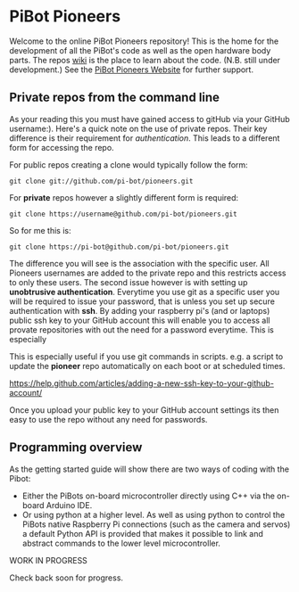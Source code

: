 # PiBot Pioneers
Welcome to the online PiBot Pioneers repository! This is the home for the development of all the PiBot's code as well as the open hardware body parts.  The repos [wiki](https://github.com/pi-bot/pioneers/wiki) is the place to learn about the code. (N.B. still under development.) See the [PiBot Pioneers Website](http://www.pibot.org/pioneers) for further support. 

## Private repos from the command line
As your reading this you must have gained access to gitHub via your GitHub username:).  Here's a quick note on the use of private repos. Their key difference is their requirement for *authentication*.  This leads to a different form for accessing the repo. 

For public repos creating a clone would typically follow the form: 
```
git clone git://github.com/pi-bot/pioneers.git
```
For **private** repos however a slightly different form is required:

```
git clone https://username@github.com/pi-bot/pioneers.git
```
So for me this is:
```
git clone https://pi-bot@github.com/pi-bot/pioneers.git
```
The difference you will see is the association with the specific user.  All Pioneers usernames are added to the private repo and this restricts access to only these users.  The second issue however is with  setting up **unobtrusive authentication**. Everytime you use git as a specific user you will be required to issue your password, that is unless you set up secure authentication with **ssh**.  By adding your raspberry pi's (and or laptops) public ssh key to your GitHub account this will enable you to access all provate repositories with out the need for a password everytime. This is especially 

This is especially useful if you use git commands in scripts. e.g. a script to update the **pioneer** repo automatically on each boot or at scheduled times.

https://help.github.com/articles/adding-a-new-ssh-key-to-your-github-account/

Once you upload your public key to your GitHub account settings its then easy to use the repo without any need for passwords. 

## Programming overview
As the getting started guide will show there are two ways of coding with the Pibot:

-  Either the PiBots on-board microcontroller directly using C++ via the on-board Arduino IDE. 
-  Or using python at a higher level. As well as using python to control the PiBots native Raspberry Pi connections (such as the camera and servos) a default Python API is provided that makes it possible to link and abstract commands to the lower level microcontroller. 

WORK IN PROGRESS 


Check back soon for progress.

